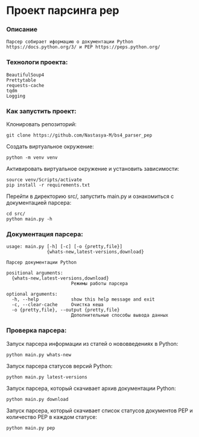# Проект парсинга pep
### Описание 
```
Парсер собирает иформацию о документации Python https://docs.python.org/3/ и PEP https://peps.python.org/
```

### Технологи проекта:
```
BeautifulSoup4
Prettytable
requests-cache
tqdm
Logging
```

### Как запустить проект:
Клонировать репозиторий:
```
git clone https://github.com/Nastasya-M/bs4_parser_pep
```
Создать виртуальное окружение:
```
python -m venv venv
```
Активировать виртуальное окружение и установить зависимости:
```
source venv/Scripts/activate
pip install -r requirements.txt
```
Перейти в директорию src/, запустить main.py и ознакомиться с документацией парсера:
```
cd src/
python main.py -h
```
### Документация парсера:
```
usage: main.py [-h] [-c] [-o {pretty,file}]
               {whats-new,latest-versions,download}

Парсер документации Python

positional arguments:
  {whats-new,latest-versions,download}
                        Режимы работы парсера

optional arguments:
  -h, --help            show this help message and exit
  -c, --clear-cache     Очистка кеша
  -o {pretty,file}, --output {pretty,file}
                        Дополнительные способы вывода данных
```

### Проверка парсера:

Запуск парсера информации из статей о нововведениях в Python:
```
python main.py whats-new
```
Запуск парсера статусов версий Python:
```
python main.py latest-versions
```
Запуск парсера, который скачивает архив документации Python:
```
python main.py download
```
Запуск парсера, который скачивает список статусов документов PEP и количество PEP в каждом статусе:
```
python main.py pep
```